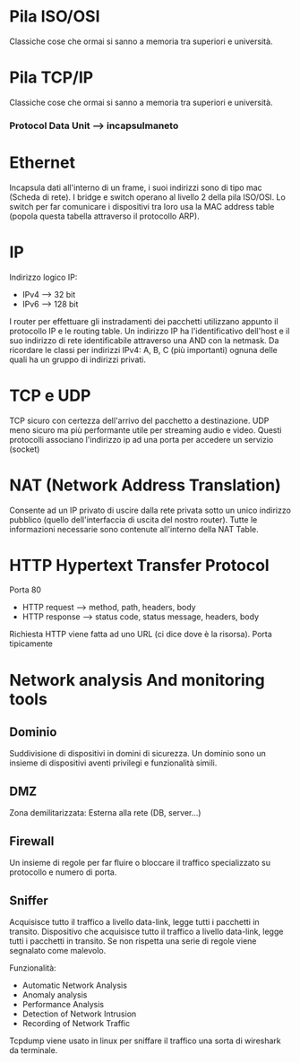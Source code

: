 # Pila ISO/OSI

Classiche cose che ormai si sanno a memoria tra superiori e università.

# Pila TCP/IP

Classiche cose che ormai si sanno a memoria tra superiori e università.

### Protocol Data Unit --> incapsulmaneto

# Ethernet

Incapsula dati all'interno di un frame, i suoi indirizzi sono di tipo mac (Scheda di rete).
I bridge e switch operano al livello 2 della pila ISO/OSI.
Lo switch per far comunicare i dispositivi tra loro usa la MAC address table (popola questa tabella attraverso il protocollo ARP).

# IP

Indirizzo logico IP:

- IPv4 --> 32 bit
- IPv6 --> 128 bit

I router per effettuare gli instradamenti dei pacchetti utilizzano appunto il protocollo IP e le routing table. Un indirizzo IP ha
l'identificativo dell'host e il suo indirizzo di rete identificabile attraverso una AND con la netmask.
Da ricordare le classi per indirizzi IPv4: A, B, C (più importanti) ognuna delle quali ha un gruppo di indirizzi privati.

# TCP e UDP

TCP sicuro con certezza dell'arrivo del pacchetto a destinazione.
UDP meno sicuro ma più performante utile per streaming audio e video.
Questi protocolli associano l'indirizzo ip ad una porta per accedere un servizio (socket)

# NAT (Network Address Translation)

Consente ad un IP privato di uscire dalla rete privata sotto un unico indirizzo pubblico (quello dell'interfaccia di uscita del nostro router).
Tutte le informazioni necessarie sono contenute all'interno della NAT Table.

# HTTP Hypertext Transfer Protocol

Porta 80

- HTTP request --> method, path, headers, body
- HTTP response --> status code, status message, headers, body

Richiesta HTTP viene fatta ad uno URL (ci dice dove è la risorsa).
Porta tipicamente

# Network analysis And monitoring tools

## Dominio

Suddivisione di dispositivi in domini di sicurezza.
Un dominio sono un insieme di dispositivi aventi privilegi e funzionalità simili.

## DMZ

Zona demilitarizzata: Esterna alla rete (DB, server...)

## Firewall

Un insieme di regole per far fluire o bloccare il traffico specializzato su protocollo e numero di porta.

## Sniffer

Acquisisce tutto il traffico a livello data-link, legge tutti i pacchetti in transito.
Dispositivo che acquisisce tutto il traffico a livello data-link, legge tutti i pacchetti in transito.
Se non rispetta una serie di regole viene segnalato come malevolo.

Funzionalità:

- Automatic Network Analysis
- Anomaly analysis
- Performance Analysis
- Detection of Network Intrusion
- Recording of Network Traffic

Tcpdump viene usato in linux per sniffare il traffico una sorta di wireshark da terminale.

